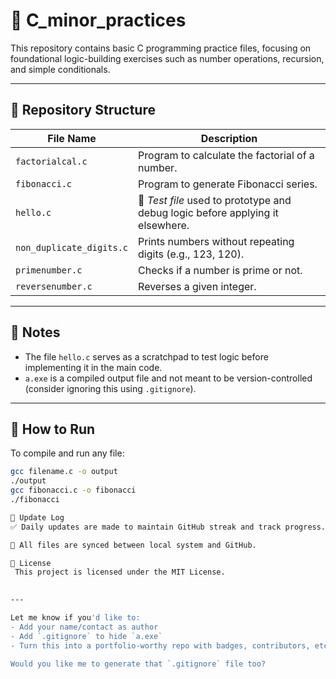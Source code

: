 # 🧠 C_minor_practices

This repository contains basic C programming practice files, focusing on foundational logic-building exercises such as number operations, recursion, and simple conditionals.

---

## 📁 Repository Structure

| File Name              | Description                                                                 |
|------------------------|-----------------------------------------------------------------------------|
| `factorialcal.c`       | Program to calculate the factorial of a number.                             |
| `fibonacci.c`          | Program to generate Fibonacci series.                                       |
| `hello.c`              | 🧪 *Test file* used to prototype and debug logic before applying it elsewhere. |
| `non_duplicate_digits.c` | Prints numbers without repeating digits (e.g., 123, 120).                  |
| `primenumber.c`        | Checks if a number is prime or not.                                         |
| `reversenumber.c`      | Reverses a given integer.                                                   |

---

## 📌 Notes

- The file `hello.c` serves as a scratchpad to test logic before implementing it in the main code.
- `a.exe` is a compiled output file and not meant to be version-controlled (consider ignoring this using `.gitignore`).

---

## 🚀 How to Run

To compile and run any file:
```bash
gcc filename.c -o output
./output
gcc fibonacci.c -o fibonacci
./fibonacci

📅 Update Log
✅ Daily updates are made to maintain GitHub streak and track progress.

🔄 All files are synced between local system and GitHub.

📘 License
 This project is licensed under the MIT License.

    
---

Let me know if you'd like to:
- Add your name/contact as author
- Add `.gitignore` to hide `a.exe`
- Turn this into a portfolio-worthy repo with badges, contributors, etc.

Would you like me to generate that `.gitignore` file too?
